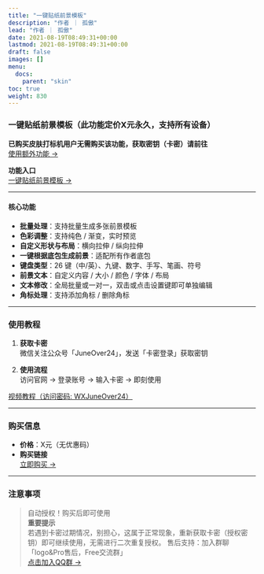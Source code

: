 ```yaml
---
title: "一键贴纸前景模板"
description: "作者 ｜ 孤傲"
lead: "作者 ｜ 孤傲"
date: 2021-08-19T08:49:31+00:00
lastmod: 2021-08-19T08:49:31+00:00
draft: false
images: []
menu:
  docs:
    parent: "skin"
toc: true
weight: 830
---
```


### 一键贴纸前景模板（此功能定价X元永久，支持所有设备）

**已购买皮肤打标机用户无需购买该功能，获取密钥（卡密）请前往**  
[使用额外功能 →](/docs/mark_user/general/useextraservice/)

**功能入口**  
[一键贴纸前景模板 →](/docs/extra_service/skin/OneClickBaseKeyboard/)

---

#### 核心功能

- **批量处理**：支持批量生成多张前景模板
- **色彩调整**：支持纯色 / 渐变，实时预览
- **自定义形状与布局**：横向拉伸 / 纵向拉伸  
- **一键根据底包生成前景**：适配所有作者底包  
- **键盘类型**：26 键（中/英）、九键、数字、手写、笔画、符号  
- **前景文本**：自定义内容 / 大小 / 颜色 / 字体 / 布局
- **文本修改**：全局批量或一对一，双击或点击设置键即可单独编辑
- **角标处理**：支持添加角标 / 删除角标

---

### 使用教程

1. **获取卡密**  
   微信关注公众号「JuneOver24」，发送「卡密登录」获取密钥

2. **使用流程**  
   访问官网 → 登录账号 → 输入卡密 → 即刻使用

[视频教程（访问密码: WXJuneOver24）](https://url69.ctfile.com/d/22031369-65046580-3246ae?p=WXJuneOver24)

---

### 购买信息

- **价格**：X元（无优惠码）
- **购买链接**  
  [立即购买 →](https://shop.gushao.club/buy/24)

---

### 注意事项

> 自动授权！购买后即可使用  
> **重要提示**  
> 若遇到卡密过期情况，别担心，这属于正常现象，重新获取卡密（授权密钥）即可继续使用，无需进行二次重复授权。
> 售后支持：加入群聊「logo&Pro售后，Free交流群」  
> [点击加入QQ群 →](https://qm.qq.com/q/BrPUdXGm6Q)
